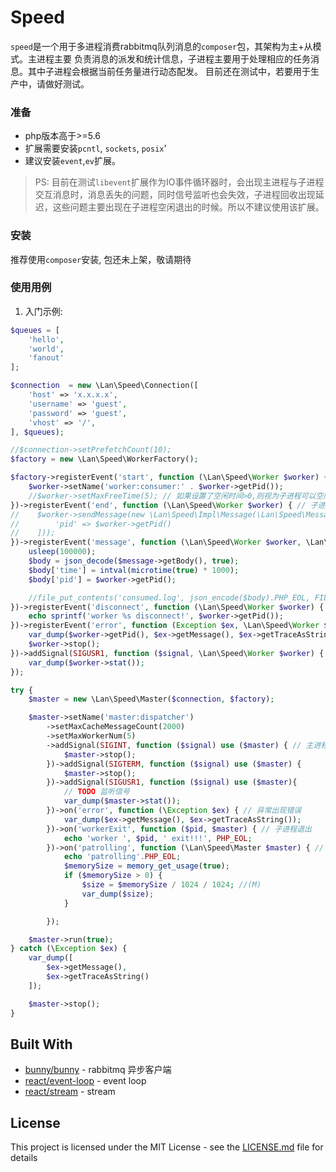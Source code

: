 # Speed

 `speed`是一个用于多进程消费rabbitmq队列消息的`composer`包，其架构为主+从模式。主进程主要
负责消息的派发和统计信息，子进程主要用于处理相应的任务消息。其中子进程会根据当前任务量进行动态配发。
目前还在测试中，若要用于生产中，请做好测试。

### 准备

 - php版本高于>=5.6
 - 扩展需要安装`pcntl`, `sockets`, `posix`'
 - 建议安装`event`,`ev`扩展。

> PS: 目前在测试`libevent`扩展作为IO事件循环器时，会出现主进程与子进程交互消息时，消息丢失的问题，同时信号监听也会失效，子进程回收出现延迟，这些问题主要出现在子进程空闲退出的时候。所以不建议使用该扩展。

### 安装

推荐使用`composer`安装, 包还未上架，敬请期待

### 使用用例
1. 入门示例:
```php
$queues = [
    'hello',
    'world',
    'fanout'
];

$connection  = new \Lan\Speed\Connection([
    'host' => 'x.x.x.x',
    'username' => 'guest',
    'password' => 'guest',
    'vhost' => '/',
], $queues);

//$connection->setPrefetchCount(10);
$factory = new \Lan\Speed\WorkerFactory();

$factory->registerEvent('start', function (\Lan\Speed\Worker $worker) {
    $worker->setName('worker:consumer:' . $worker->getPid());
    //$worker->setMaxFreeTime(5); // 如果设置了空闲时间>0,则视为子进程可以空闲退出，
})->registerEvent('end', function (\Lan\Speed\Worker $worker) { // 子进程退出触发的end事件
//    $worker->sendMessage(new \Lan\Speed\Impl\Message(\Lan\Speed\MessageAction::MESSAGE_WORKER_EXIT, [
//        'pid' => $worker->getPid()
//    ]));
})->registerEvent('message', function (\Lan\Speed\Worker $worker, \Lan\Speed\Message $message) { // 消息处理事件，rabbitmq 转发给子进程的消息
    usleep(100000);
    $body = json_decode($message->getBody(), true);
    $body['time'] = intval(microtime(true) * 1000);
    $body['pid'] = $worker->getPid();

    //file_put_contents('consumed.log', json_encode($body).PHP_EOL, FILE_APPEND);
})->registerEvent('disconnect', function (\Lan\Speed\Worker $worker) { // IPC socket 连接断开
    echo sprintf('worker %s disconnect!', $worker->getPid());
})->registerEvent('error', function (Exception $ex, \Lan\Speed\Worker $worker) { // 子进程出现的异常
    var_dump($worker->getPid(), $ex->getMessage(), $ex->getTraceAsString());
    $worker->stop();
})->addSignal(SIGUSR1, function ($signal, \Lan\Speed\Worker $worker) {  // 添加信号处理handler
    var_dump($worker->stat());
});

try {
    $master = new \Lan\Speed\Master($connection, $factory);

    $master->setName('master:dispatcher')
        ->setMaxCacheMessageCount(2000)
        ->setMaxWorkerNum(5)
        ->addSignal(SIGINT, function ($signal) use ($master) { // 主进程添加信号处理handler
            $master->stop();
        })->addSignal(SIGTERM, function ($signal) use ($master) {
            $master->stop();
        })->addSignal(SIGUSR1, function ($signal) use ($master){
            // TODO 监听信号
            var_dump($master->stat());
        })->on('error', function (\Exception $ex) { // 异常出现错误
            var_dump($ex->getMessage(), $ex->getTraceAsString());
        })->on('workerExit', function ($pid, $master) { // 子进程退出
            echo 'worker ', $pid, ' exit!!!', PHP_EOL;
        })->on('patrolling', function (\Lan\Speed\Master $master) { // 轮询，默认为60s一次
            echo 'patrolling'.PHP_EOL;
            $memorySize = memory_get_usage(true);
            if ($memorySize > 0) {
                $size = $memorySize / 1024 / 1024; //(M)
                var_dump($size);
            }

        });

    $master->run(true);
} catch (\Exception $ex) {
    var_dump([
        $ex->getMessage(),
        $ex->getTraceAsString()
    ]);

    $master->stop();
}
```
## Built With

* [bunny/bunny](http://www.dropwizard.io/1.0.2/docs/) - rabbitmq  异步客户端
* [react/event-loop](http://www.dropwizard.io/1.0.2/docs/) - event loop
* [react/stream](http://www.dropwizard.io/1.0.2/docs/) - stream 

## License

This project is licensed under the MIT License - see the [LICENSE.md](LICENSE.md) file for details
